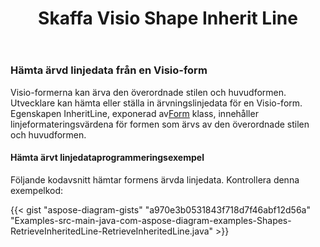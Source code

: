 ﻿---
title: Skaffa Visio Shape Inherit Line
type: docs
weight: 100
url: /sv/java/get-visio-shape-inherit-line/
description: Det här avsnittet förklarar hur du får visio-formens linjestil ärvd från dess överordnade stil och master med Aspose.Diagram.
---
### **Hämta ärvd linjedata från en Visio-form**
 Visio-formerna kan ärva den överordnade stilen och huvudformen. Utvecklare kan hämta eller ställa in ärvningslinjedata för en Visio-form. Egenskapen InheritLine, exponerad av[Form](https://reference.aspose.com/diagram/java/com.aspose.diagram/shape) klass, innehåller linjeformateringsvärdena för formen som ärvs av den överordnade stilen och huvudformen.
#### **Hämta ärvt linjedataprogrammeringsexempel**
Följande kodavsnitt hämtar formens ärvda linjedata. Kontrollera denna exempelkod:

{{< gist "aspose-diagram-gists" "a970e3b0531843f718d7f46abf12d56a" "Examples-src-main-java-com-aspose-diagram-examples-Shapes-RetrieveInheritedLine-RetrieveInheritedLine.java" >}}

